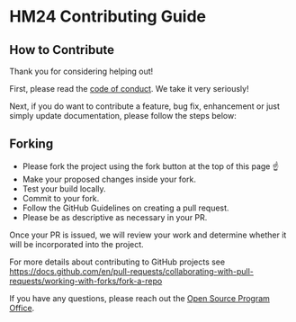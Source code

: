 # HM24 Contributing Guide


## How to Contribute

Thank you for considering helping out!

First, please read the [code of conduct](CODE_OF_CONDUCT.md). We take it very seriously!

Next, if you do want to contribute a feature, bug fix, enhancement or just simply update documentation, please follow the steps below: 


## Forking

* Please fork the project using the fork button at the top of this page ☝️
* Make your proposed changes inside your fork.
* Test your build locally.
* Commit to your fork.
* Follow the GitHub Guidelines on creating a pull request.
* Please be as descriptive as necessary in your PR.

Once your PR is issued, we will review your work and determine whether it will be incorporated into the project.  

For more details about contributing to GitHub projects see https://docs.github.com/en/pull-requests/collaborating-with-pull-requests/working-with-forks/fork-a-repo 

If you have any questions, please reach out the [Open Source Program Office](mailto:ospoteam@fanniemae.com). 


